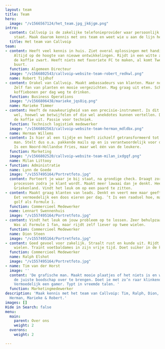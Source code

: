```yaml
---
layout: team
title: Team
hero:
  image: "/v1566567124/het_team.jpg_jk6jgm.png"
intro:
  content: Callvoip is de zakelijke telefonieprovider waar persoonlijk contact centraal
    staat. Maak daarom kennis met ons team en weet wie u aan de lijn heeft.
  title: Het team van Callvoip
team:
- content: Heeft veel kennis in huis. Ziet overal oplossingen met handige apparatuur.
    Altijd op de hoogte van nieuwe ontwikkelingen. Rijdt in een witte auto en drinkt
    de koffie zwart. Heeft niets met favoriete FC te maken, al komt Twente uit dezelfde
    buurt.
  function: Algemeen Directeur
  image: "/v1566802543/callvoip-website-team-robert_redkwl.png"
  name: Robert Tijdhof
- content: Orakel van Callvoip. Maakt ambassadeurs van klanten. Maar nog liever fans.
    Zelf fan van planten en mooie vergezichten. Mag graag uit eten. Schijnt een zak
    koffiebonen per dag weg te drinken.
  function: Business Operations
  image: "/v1566806438/marieke_jqs8iq.png"
  name: Marieke Timmer
- content: Heeft de nauwkeurigheid van een precisie-instrument. Is dit misschien ook
    wel, hoewel we betwijfelen of die wel anekdotes kunnen vertellen. Deelt graag
    de koffie uit. Passie voor techniek.
  function: Technisch logistiek medewerker
  image: "/v1566802563/callvoip-website-team-herman_mdldbx.png"
  name: Herman Willems
- content: Is hier al een tijdje en heeft zichzelf getransformeerd tot online marketing
    man. Stelt dus o.a. pakkende mails op en is verantwoordelijk voor de website.
    Is een Noord-Hollandse Fries, maar wel één van de leukere.
  function: Marketing
  image: "/v1566802520/callvoip-website-team-milan_ixdgqf.png"
  name: Milan Littooy
- function: Administratie
  name: Lynn de Goede
  image: "/v1557495164/Portretfoto.jpg"
  content: Porteert je waar je bij staat, na grondige check. Draagt zorg voor alle
    processen zodra je klant wordt. Maakt meer lawaai dan je denkt. Heeft iets met
    Griekenland. Vindt het leuk om op een paard te zitten.
- content: Maakt graag klanten van leads. Denkt en veert mee maar geeft ook advies.
    Eet vermoedelijk een doos eieren per dag. ’t Is een raadsel hoe, maar kijkt zowel
    golf als Formule 1.
  function: Commercieel Medewerker
  name: Lennart Swennenhuis
  image: "/v1557495164/Portretfoto.jpg"
- content: Vindt het leuk om jouw probleem op te lossen. Zeer behulpzaam te noemen.
    Was al Formule 1 fan, maar rijdt zelf liever op twee wielen.
  function: Commercieel Medewerker
  name: Dion Steen
  image: "/v1557495164/Portretfoto.jpg"
- content: Goed gevoel voor zakelijk. Straalt rust en kunde uit. Rijdt graag op twee
    wielen. Traint voetbaldames in zijn vrije tijd. Doet suiker in de koffie.
  function: Commercieel Medewerker
  name: Ralph Elshot
  image: "/v1557495164/Portretfoto.jpg"
- name: Tim van der Horst
  image: ''
  content: 'De grafische man. Maakt mooie plaatjes of het niets is en weet daarbij
    de juiste boodschap over te brengen. Doet ie met zo’n raar klinkend toetenbord.
    Vermoedelijk een gamer. Typt in vreemde talen. '
  function: Marketingmedewerker
description: 'Maak kennis met het team van Callvoip: Tim, Ralph, Dion, Remco, Lynn,
  Herman, Marieke & Robert.'
images: []
Hide in Search: false
menu:
  main:
    parent: Over ons
    weight: 2
  overons:
    weight: 2

---
```

